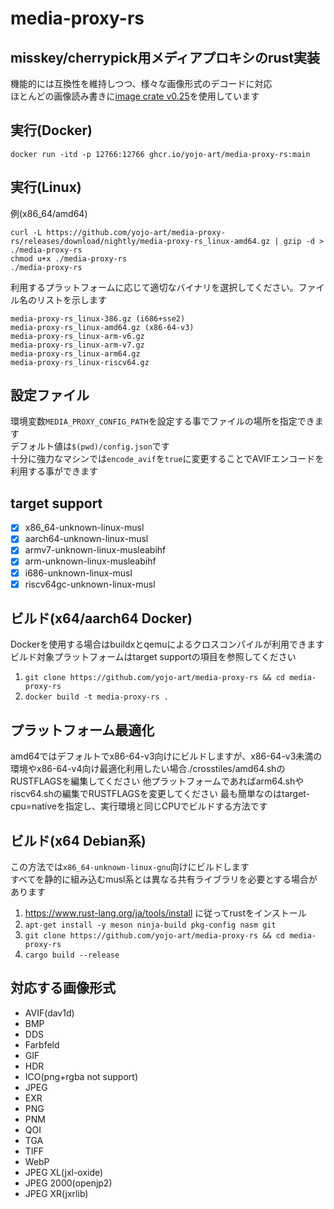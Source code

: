 # media-proxy-rs
## misskey/cherrypick用メディアプロキシのrust実装
機能的には互換性を維持しつつ、様々な画像形式のデコードに対応  
ほとんどの画像読み書きに[image crate v0.25](https://crates.io/crates/image/0.25.5)を使用しています

## 実行(Docker)
```
docker run -itd -p 12766:12766 ghcr.io/yojo-art/media-proxy-rs:main
```

## 実行(Linux)
例(x86_64/amd64)
```
curl -L https://github.com/yojo-art/media-proxy-rs/releases/download/nightly/media-proxy-rs_linux-amd64.gz | gzip -d > ./media-proxy-rs
chmod u+x ./media-proxy-rs
./media-proxy-rs
```
利用するプラットフォームに応じて適切なバイナリを選択してください。ファイル名のリストを示します
```
media-proxy-rs_linux-386.gz (i686+sse2)
media-proxy-rs_linux-amd64.gz (x86-64-v3)
media-proxy-rs_linux-arm-v6.gz
media-proxy-rs_linux-arm-v7.gz
media-proxy-rs_linux-arm64.gz
media-proxy-rs_linux-riscv64.gz
```

## 設定ファイル
環境変数`MEDIA_PROXY_CONFIG_PATH`を設定する事でファイルの場所を指定できます  
デフォルト値は`$(pwd)/config.json`です  
十分に強力なマシンでは`encode_avif`を`true`に変更することでAVIFエンコードを利用する事ができます

## target support
- [x] x86_64-unknown-linux-musl
- [x] aarch64-unknown-linux-musl
- [x] armv7-unknown-linux-musleabihf
- [x] arm-unknown-linux-musleabihf
- [x] i686-unknown-linux-musl
- [x] riscv64gc-unknown-linux-musl

## ビルド(x64/aarch64 Docker)
Dockerを使用する場合はbuildxとqemuによるクロスコンパイルが利用できます  
ビルド対象プラットフォームはtarget supportの項目を参照してください
1. `git clone https://github.com/yojo-art/media-proxy-rs && cd media-proxy-rs`
2. `docker build -t media-proxy-rs .`

## プラットフォーム最適化
amd64ではデフォルトでx86-64-v3向けにビルドしますが、x86-64-v3未満の環境やx86-64-v4向け最適化利用したい場合./crosstiles/amd64.shのRUSTFLAGSを編集してください
他プラットフォームであればarm64.shやriscv64.shの編集でRUSTFLAGSを変更してください
最も簡単なのはtarget-cpu=nativeを指定し、実行環境と同じCPUでビルドする方法です

## ビルド(x64 Debian系)
この方法では`x86_64-unknown-linux-gnu`向けにビルドします  
すべてを静的に組み込むmusl系とは異なる共有ライブラリを必要とする場合があります
1. https://www.rust-lang.org/ja/tools/install に従ってrustをインストール
1. `apt-get install -y meson ninja-build pkg-config nasm git`
2. `git clone https://github.com/yojo-art/media-proxy-rs && cd media-proxy-rs`
3. `cargo build --release`

## 対応する画像形式
- AVIF(dav1d)
- BMP
- DDS
- Farbfeld
- GIF
- HDR
- ICO(png+rgba not support)
- JPEG
- EXR
- PNG
- PNM
- QOI
- TGA
- TIFF
- WebP
- JPEG XL(jxl-oxide)
- JPEG 2000(openjp2)
- JPEG XR(jxrlib)
